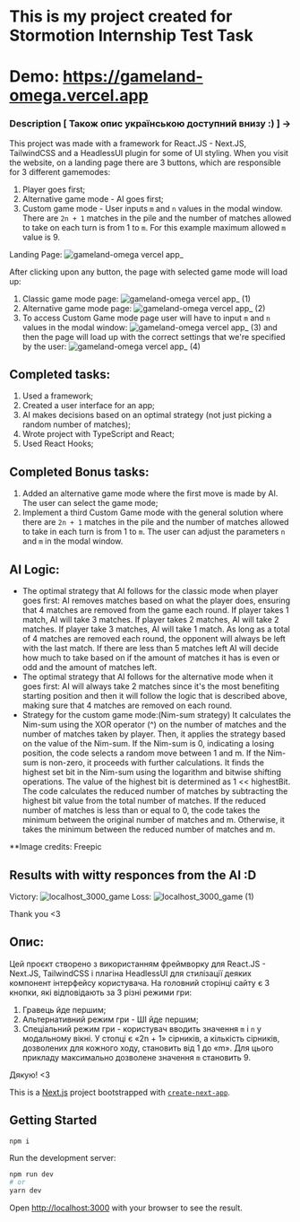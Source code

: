 
# This is my project created for Stormotion Internship Test Task

# Demo: https://gameland-omega.vercel.app


### Description [ Також опис українською доступний внизу :)  ] ->

This project was made with a framework for React.JS - Next.JS, TailwindCSS and a HeadlessUI plugin for some of UI styling. 
When you visit the website, on a landing page there are 3 buttons, which are responsible for 3 different gamemodes:
1. Player goes first;
2. Alternative game mode - AI goes first;
3. Custom game mode - User inputs `m` and `n` values in the modal window. There are `2n + 1` matches in the pile and the number of matches allowed to take on each turn is from 1 to `m`. For this example maximum allowed `m` value is 9.

Landing Page:
![gameland-omega vercel app_](https://github.com/pie3phobic/Internship-test-task/assets/115817261/815448b0-a5f6-475b-8580-4c5d69e8aa65)

After clicking upon any button, the page with selected game mode will load up:
1. Classic game mode page:
![gameland-omega vercel app_ (1)](https://github.com/pie3phobic/Internship-test-task/assets/115817261/83f5a9af-988b-49a3-ab90-a6444d41cea9)
2. Alternative game mode page:
![gameland-omega vercel app_ (2)](https://github.com/pie3phobic/Internship-test-task/assets/115817261/044ede5c-60b8-4015-aadc-df6623469684)
3. To access Custom Game mode page user will have to input `m` and `n` values in the modal window:
![gameland-omega vercel app_ (3)](https://github.com/pie3phobic/Internship-test-task/assets/115817261/1aa69a61-4a18-4a01-b176-d703d2f5084e)
and then the page will load up with the correct settings that we're specified by the user:
![gameland-omega vercel app_ (4)](https://github.com/pie3phobic/Internship-test-task/assets/115817261/af3e2c21-8aaf-4e48-89b1-c46fa4e14342)

## Completed tasks:
1. Used a framework;
2. Created a user interface for an app;
3. AI makes decisions based on an optimal strategy (not just picking a random number of matches);
4. Wrote project with TypeScript and React;
5. Used React Hooks;
## Completed Bonus tasks:
1. Added an alternative game mode where the first move is made by AI. The user can select the game mode;
2. Implement a third Custom Game mode with the general solution where there are `2n + 1` matches in the pile and the number of matches allowed to take in each turn is from 1 to `m`. The user can adjust the parameters `n` and `m` in the modal window.

## AI Logic:
- The optimal strategy that AI follows for the classic mode when player goes first:
AI removes matches based on what the player does, ensuring that 4 matches are removed from the game each round.
If player takes 1 match, AI will take 3 matches.
If player takes 2 matches, AI will take 2 matches.
If player take 3 matches, AI will take 1 match.
As long as a total of 4 matches are removed each round, the opponent will always be left with the last match.
If there are less than 5 matches left AI will decide how much to take based on if the amount of matches it has is even or odd and the amount of matches left.
- The optimal strategy that AI follows for the alternative mode when it goes first:
AI will always take 2 matches since it's the most benefiting starting position and then it will follow the logic that is described above, making sure that 4 matches are removed on each round.
- Strategy for the custom game mode:(Nim-sum strategy)
It calculates the Nim-sum using the XOR operator (^) on the number of matches and the number of matches taken by player. Then, it applies the strategy based on the value of the Nim-sum.
If the Nim-sum is 0, indicating a losing position, the code selects a random move between 1 and m. If the Nim-sum is non-zero, it proceeds with further calculations. It finds the highest set bit in the Nim-sum using the logarithm and bitwise shifting operations. The value of the highest bit is determined as 1 << highestBit. The code calculates the reduced number of matches by subtracting the highest bit value from the total number of matches.
If the reduced number of matches is less than or equal to 0, the code takes the minimum between the original number of matches and m. Otherwise, it takes the minimum between the reduced number of matches and m.

**Image credits: Freepic

## Results with witty responces from the AI :D
Victory:
![localhost_3000_game](https://github.com/pie3phobic/Internship-test-task/assets/115817261/4131150f-c3b6-4afe-ad9d-9ca0ef7a7f78)
Loss:
![localhost_3000_game (1)](https://github.com/pie3phobic/Internship-test-task/assets/115817261/56ba0703-471f-4bc7-bd43-1118d889e09c)

Thank you <3

## Опис:
Цей проєкт створено з використанням фреймворку для React.JS - Next.JS, TailwindCSS і плагіна HeadlessUI для стилізації деяких компонент інтерфейсу користувача.
На головний сторінці сайту є 3 кнопки, які відповідають за 3 різні режими гри:
1. Гравець йде першим;
2. Альтернативний режим гри - ШІ йде першим;
3. Спеціальний режим гри - користувач вводить значення `m` і `n` у модальному вікні. У стопці є «2n + 1» сірників, а кількість сірників, дозволених для кожного ходу, становить від 1 до «m». Для цього прикладу максимально дозволене значення `m` становить 9.

Дякую! <3

This is a [Next.js](https://nextjs.org/) project bootstrapped with [`create-next-app`](https://github.com/vercel/next.js/tree/canary/packages/create-next-app).

## Getting Started

```
npm i
````

Run the development server:

```bash
npm run dev
# or
yarn dev
```

Open [http://localhost:3000](http://localhost:3000) with your browser to see the result.
